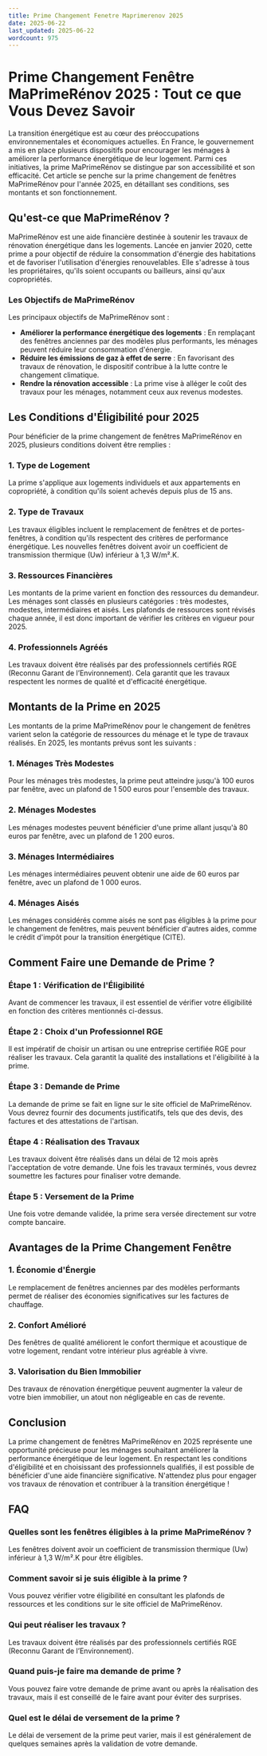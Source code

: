 ```yaml
---
title: Prime Changement Fenetre Maprimerenov 2025
date: 2025-06-22
last_updated: 2025-06-22
wordcount: 975
---
```


# Prime Changement Fenêtre MaPrimeRénov 2025 : Tout ce que Vous Devez Savoir

La transition énergétique est au cœur des préoccupations environnementales et économiques actuelles. En France, le gouvernement a mis en place plusieurs dispositifs pour encourager les ménages à améliorer la performance énergétique de leur logement. Parmi ces initiatives, la prime MaPrimeRénov se distingue par son accessibilité et son efficacité. Cet article se penche sur la prime changement de fenêtres MaPrimeRénov pour l'année 2025, en détaillant ses conditions, ses montants et son fonctionnement.

## Qu'est-ce que MaPrimeRénov ?

MaPrimeRénov est une aide financière destinée à soutenir les travaux de rénovation énergétique dans les logements. Lancée en janvier 2020, cette prime a pour objectif de réduire la consommation d'énergie des habitations et de favoriser l'utilisation d'énergies renouvelables. Elle s'adresse à tous les propriétaires, qu'ils soient occupants ou bailleurs, ainsi qu'aux copropriétés.

### Les Objectifs de MaPrimeRénov

Les principaux objectifs de MaPrimeRénov sont :

- **Améliorer la performance énergétique des logements** : En remplaçant des fenêtres anciennes par des modèles plus performants, les ménages peuvent réduire leur consommation d'énergie.
- **Réduire les émissions de gaz à effet de serre** : En favorisant des travaux de rénovation, le dispositif contribue à la lutte contre le changement climatique.
- **Rendre la rénovation accessible** : La prime vise à alléger le coût des travaux pour les ménages, notamment ceux aux revenus modestes.

## Les Conditions d'Éligibilité pour 2025

Pour bénéficier de la prime changement de fenêtres MaPrimeRénov en 2025, plusieurs conditions doivent être remplies :

### 1. Type de Logement

La prime s'applique aux logements individuels et aux appartements en copropriété, à condition qu'ils soient achevés depuis plus de 15 ans.

### 2. Type de Travaux

Les travaux éligibles incluent le remplacement de fenêtres et de portes-fenêtres, à condition qu'ils respectent des critères de performance énergétique. Les nouvelles fenêtres doivent avoir un coefficient de transmission thermique (Uw) inférieur à 1,3 W/m².K.

### 3. Ressources Financières

Les montants de la prime varient en fonction des ressources du demandeur. Les ménages sont classés en plusieurs catégories : très modestes, modestes, intermédiaires et aisés. Les plafonds de ressources sont révisés chaque année, il est donc important de vérifier les critères en vigueur pour 2025.

### 4. Professionnels Agréés

Les travaux doivent être réalisés par des professionnels certifiés RGE (Reconnu Garant de l’Environnement). Cela garantit que les travaux respectent les normes de qualité et d'efficacité énergétique.

## Montants de la Prime en 2025

Les montants de la prime MaPrimeRénov pour le changement de fenêtres varient selon la catégorie de ressources du ménage et le type de travaux réalisés. En 2025, les montants prévus sont les suivants :

### 1. Ménages Très Modestes

Pour les ménages très modestes, la prime peut atteindre jusqu'à 100 euros par fenêtre, avec un plafond de 1 500 euros pour l'ensemble des travaux.

### 2. Ménages Modestes

Les ménages modestes peuvent bénéficier d'une prime allant jusqu'à 80 euros par fenêtre, avec un plafond de 1 200 euros.

### 3. Ménages Intermédiaires

Les ménages intermédiaires peuvent obtenir une aide de 60 euros par fenêtre, avec un plafond de 1 000 euros.

### 4. Ménages Aisés

Les ménages considérés comme aisés ne sont pas éligibles à la prime pour le changement de fenêtres, mais peuvent bénéficier d'autres aides, comme le crédit d'impôt pour la transition énergétique (CITE).

## Comment Faire une Demande de Prime ?

### Étape 1 : Vérification de l'Éligibilité

Avant de commencer les travaux, il est essentiel de vérifier votre éligibilité en fonction des critères mentionnés ci-dessus.

### Étape 2 : Choix d'un Professionnel RGE

Il est impératif de choisir un artisan ou une entreprise certifiée RGE pour réaliser les travaux. Cela garantit la qualité des installations et l'éligibilité à la prime.

### Étape 3 : Demande de Prime

La demande de prime se fait en ligne sur le site officiel de MaPrimeRénov. Vous devrez fournir des documents justificatifs, tels que des devis, des factures et des attestations de l'artisan.

### Étape 4 : Réalisation des Travaux

Les travaux doivent être réalisés dans un délai de 12 mois après l'acceptation de votre demande. Une fois les travaux terminés, vous devrez soumettre les factures pour finaliser votre demande.

### Étape 5 : Versement de la Prime

Une fois votre demande validée, la prime sera versée directement sur votre compte bancaire.

## Avantages de la Prime Changement Fenêtre

### 1. Économie d'Énergie

Le remplacement de fenêtres anciennes par des modèles performants permet de réaliser des économies significatives sur les factures de chauffage.

### 2. Confort Amélioré

Des fenêtres de qualité améliorent le confort thermique et acoustique de votre logement, rendant votre intérieur plus agréable à vivre.

### 3. Valorisation du Bien Immobilier

Des travaux de rénovation énergétique peuvent augmenter la valeur de votre bien immobilier, un atout non négligeable en cas de revente.

## Conclusion

La prime changement de fenêtres MaPrimeRénov en 2025 représente une opportunité précieuse pour les ménages souhaitant améliorer la performance énergétique de leur logement. En respectant les conditions d'éligibilité et en choisissant des professionnels qualifiés, il est possible de bénéficier d'une aide financière significative. N'attendez plus pour engager vos travaux de rénovation et contribuer à la transition énergétique !

## FAQ

### Quelles sont les fenêtres éligibles à la prime MaPrimeRénov ?

Les fenêtres doivent avoir un coefficient de transmission thermique (Uw) inférieur à 1,3 W/m².K pour être éligibles.

### Comment savoir si je suis éligible à la prime ?

Vous pouvez vérifier votre éligibilité en consultant les plafonds de ressources et les conditions sur le site officiel de MaPrimeRénov.

### Qui peut réaliser les travaux ?

Les travaux doivent être réalisés par des professionnels certifiés RGE (Reconnu Garant de l’Environnement).

### Quand puis-je faire ma demande de prime ?

Vous pouvez faire votre demande de prime avant ou après la réalisation des travaux, mais il est conseillé de le faire avant pour éviter des surprises.

### Quel est le délai de versement de la prime ?

Le délai de versement de la prime peut varier, mais il est généralement de quelques semaines après la validation de votre demande.